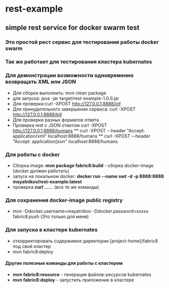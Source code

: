# rest-example
## simple rest service for docker swarm test
### Это простой рест сервис для тестирования работы docker swarm
### Так же работает для тестирования кластера kubernates
### Для демонстрации возможности одновременно возвращать XML или JSON
* Для сборки выполнить: mvn clean package
* для запуска: java -jar target/rest-example-1.0.0.jar
* Для проверки:curl -XPOST http://127.0.0.1:8888/inf
* Для принудительного завершения сервиса: curl -XPOST http://127.0.0.1:8888/kill
* Для проверки разных форматов ответа
* Проверка rest с JSON ответом  curl -XPOST http://127.0.0.1:8888/humans
** curl -XPOST --header "Accept: application/xml" localhost:8888/humans
** curl -XPOST --header "Accept: application/json" localhost:8888/humans

### Для работы с docker
* Сборка image: __mvn package fabric8:build__ - сборка docker-image (docker должен работать)
* запуск на локальном docker: __docker run --name swt -d -p 8888:8888 mayatnikov/rest-example:latest__
* проверка __curl ......__ (все те же команды)

### Для сохранения docker-image public registry
* mvn -Ddocker.username=mayatnikov -Ddocker.password=xxxxx fabric8:push (Это только для меня)

### Для запуска в кластере kubernates
* откорректировать содержимое директории [project-home]/fabric8 под свой кластер
* mvn fabric8:deploy 
#### Другие полезные команды для работы с кластером
* __mvn fabric8:resource__ - генерация файлов-ресурсов kubernates
* __mvn fabric8:deploy__ - запустить приложение в кластере
  
